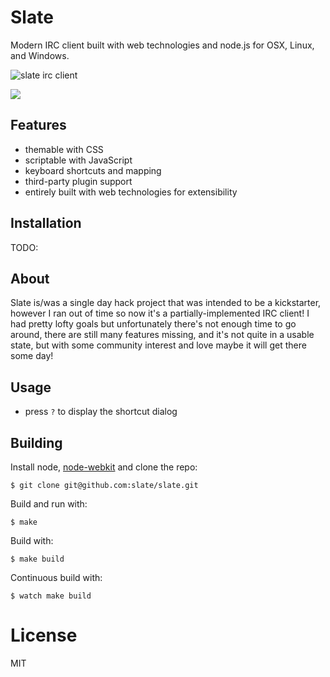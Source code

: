 
# Slate

  Modern IRC client built with web technologies and node.js for OSX, Linux, and Windows.

  ![slate irc client](https://dl.dropboxusercontent.com/u/6396913/slate/Screen%20Shot%202013-10-19%20at%2011.45.08%20AM.png)

  ![](https://dl.dropboxusercontent.com/u/6396913/slate/Screen%20Shot%202013-09-17%20at%207.47.36%20AM.png)

## Features

 - themable with CSS
 - scriptable with JavaScript
 - keyboard shortcuts and mapping
 - third-party plugin support
 - entirely built with web technologies for extensibility

## Installation

  TODO:

## About

 Slate is/was a single day hack project that was intended to be a kickstarter, however I ran out of time so now it's a partially-implemented IRC client! I had pretty lofty goals but unfortunately there's not enough time to go around, there are still many features missing, and it's not quite in a usable state, but with some community interest and love maybe it will get there some day!

## Usage

 - press `?` to display the shortcut dialog

## Building

 Install node, [node-webkit](https://github.com/rogerwang/node-webkit) and clone the repo:

```
$ git clone git@github.com:slate/slate.git
```

 Build and run with:

```
$ make
```

  Build with:

```
$ make build
```

  Continuous build with:

```
$ watch make build
```

# License

  MIT

